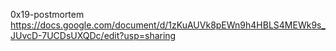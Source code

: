 0x19-postmortem
https://docs.google.com/document/d/1zKuAUVk8pEWn9h4HBLS4MEWk9s_JUvcD-7UCDsUXQDc/edit?usp=sharing
